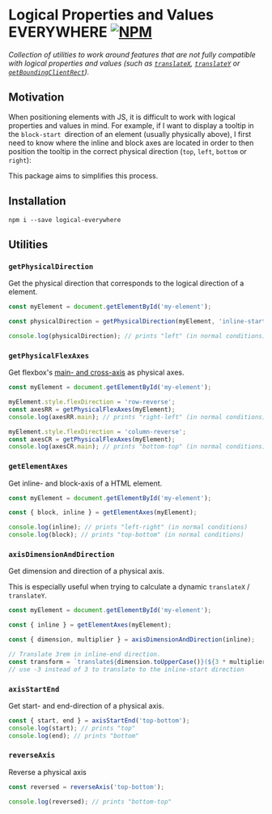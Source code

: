 # Logical Properties and Values EVERYWHERE [![NPM](https://img.shields.io/npm/v/logical-everywhere?style=flat-square)](https://npmjs.com/package/logical-everywhere)

_Collection of utilities to work around features that are not fully compatible with logical properties and values (such as [`translateX`](https://developer.mozilla.org/docs/Web/CSS/transform-function/translateX), [`translateY`](https://developer.mozilla.org/docs/Web/CSS/transform-function/translateY) or [`getBoundingClientRect`](https://developer.mozilla.org/docs/Web/API/Element/getBoundingClientRect))._

## Motivation

When positioning elements with JS, it is difficult to work with logical properties and values in mind. For example, if I want to display a tooltip in the `block-start `direction of an element (usually physically above), I first need to know where the inline and block axes are located in order to then position the tooltip in the correct physical direction (`top`, `left`, `bottom` or `right`):

This package aims to simplifies this process.

## Installation

```
npm i --save logical-everywhere
```

## Utilities

### `getPhysicalDirection`

Get the physical direction that corresponds to the logical direction of a element.

```ts
const myElement = document.getElementById('my-element');

const physicalDirection = getPhysicalDirection(myElement, 'inline-start');

console.log(physicalDirection); // prints "left" (in normal conditions)
```

### `getPhysicalFlexAxes`

Get flexbox's [main- and cross-axis](https://developer.mozilla.org/en-US/docs/Web/CSS/CSS_Flexible_Box_Layout/Basic_Concepts_of_Flexbox#the_two_axes_of_flexbox) as physical axes.

```ts
const myElement = document.getElementById('my-element');

myElement.style.flexDirection = 'row-reverse';
const axesRR = getPhysicalFlexAxes(myElement);
console.log(axesRR.main); // prints "right-left" (in normal conditions)

myElement.style.flexDirection = 'column-reverse';
const axesCR = getPhysicalFlexAxes(myElement);
console.log(axesCR.main); // prints "bottom-top" (in normal conditions)
```

### `getElementAxes`

Get inline- and block-axis of a HTML element.

```ts
const myElement = document.getElementById('my-element');

const { block, inline } = getElementAxes(myElement);

console.log(inline); // prints "left-right" (in normal conditions)
console.log(block); // prints "top-bottom" (in normal conditions)
```

### `axisDimensionAndDirection`

Get dimension and direction of a physical axis.

This is especially useful when trying to calculate a dynamic `translateX` / `translateY`.

```ts
const myElement = document.getElementById('my-element');

const { inline } = getElementAxes(myElement);

const { dimension, multiplier } = axisDimensionAndDirection(inline);

// Translate 3rem in inline-end direction.
const transform = `translate${dimension.toUpperCase()}(${3 * multiplier}rem)`;
// use -3 instead of 3 to translate to the inline-start direction
```

### `axisStartEnd`

Get start- and end-direction of a physical axis.

```ts
const { start, end } = axisStartEnd('top-bottom');
console.log(start); // prints "top"
console.log(end); // prints "bottom"
```

### `reverseAxis`

Reverse a physical axis

```ts
const reversed = reverseAxis('top-bottom');

console.log(reversed); // prints "bottom-top"
```
